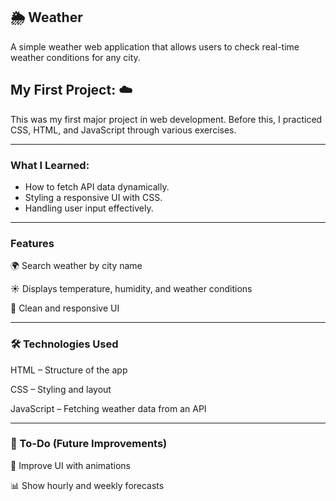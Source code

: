 ## 🌦 Weather
A simple weather web application that allows users to check real-time weather conditions for any city.

## My First Project: ☁️
This was my first major project in web development. Before this, I practiced CSS, HTML, and JavaScript through various exercises.

---

### What I Learned:
- How to fetch API data dynamically.
- Styling a responsive UI with CSS.
- Handling user input effectively.

---

### Features

🌍 Search weather by city name

☀️ Displays temperature, humidity, and weather conditions

🎨 Clean and responsive UI

---


### 🛠 Technologies Used
HTML – Structure of the app

CSS – Styling and layout

JavaScript – Fetching weather data from an API

---

### 📌 To-Do (Future Improvements)
🎨 Improve UI with animations

📊 Show hourly and weekly forecasts

